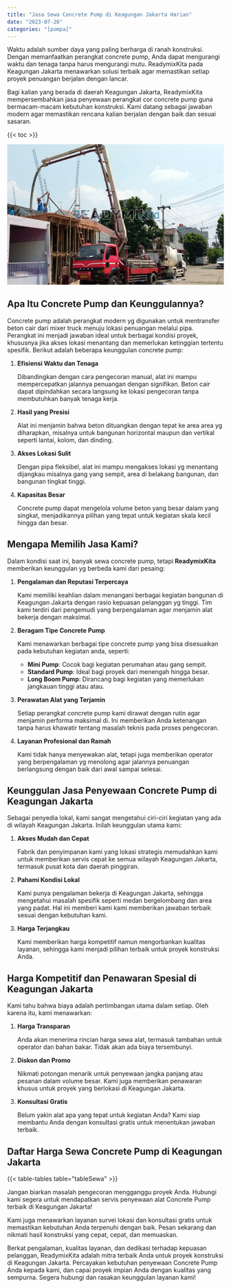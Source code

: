 ```yaml
---
title: "Jasa Sewa Concrete Pump di Keagungan Jakarta Harian"
date: "2023-07-26"
categories: "[pompa]"
---
```


Waktu adalah sumber daya yang paling berharga di ranah konstruksi. Dengan memanfaatkan perangkat concrete pump, Anda dapat mengurangi waktu dan tenaga tanpa harus mengurangi mutu. ReadymixKita pada Keagungan Jakarta menawarkan solusi terbaik agar memastikan setiap proyek penuangan berjalan dengan lancar.

Bagi kalian yang berada di daerah Keagungan Jakarta, ReadymixKita mempersembahkan jasa penyewaan perangkat cor concrete pump guna bermacam-macam kebutuhan konstruksi. Kami datang sebagai jawaban modern agar memastikan rencana kalian berjalan dengan baik dan sesuai sasaran.

{{< toc >}}

![Jasa Sewa Concrete Pump di Keagungan Jakarta Harian](/images/pompa/sewa-pompa-23.jpg)

## Apa Itu Concrete Pump dan Keunggulannya?

Concrete pump adalah perangkat modern yg digunakan untuk mentransfer beton cair dari mixer truck menuju lokasi penuangan melalui pipa. Perangkat ini menjadi jawaban ideal untuk berbagai kondisi proyek, khususnya jika akses lokasi menantang dan memerlukan ketinggian tertentu spesifik. Berikut adalah beberapa keunggulan concrete pump:

1. **Efisiensi Waktu dan Tenaga**

   Dibandingkan dengan cara pengecoran manual, alat ini mampu mempercepatkan jalannya penuangan dengan signifikan. Beton cair dapat dipindahkan secara langsung ke lokasi pengecoran tanpa membutuhkan banyak tenaga kerja.

2. **Hasil yang Presisi**

   Alat ini menjamin bahwa beton dituangkan dengan tepat ke area area yg diharapkan, misalnya untuk bangunan horizontal maupun dan vertikal seperti lantai, kolom, dan dinding.

3. **Akses Lokasi Sulit**

   Dengan pipa fleksibel, alat ini mampu mengakses lokasi yg menantang dijangkau misalnya gang yang sempit, area di belakang bangunan, dan bangunan tingkat tinggi.

4. **Kapasitas Besar**

   Concrete pump dapat mengelola volume beton yang besar dalam yang singkat, menjadikannya pilihan yang tepat untuk kegiatan skala kecil hingga dan besar.

## Mengapa Memilih Jasa Kami?

Dalam kondisi saat ini, banyak sewa concrete pump, tetapi **ReadymixKita** memberikan keunggulan yg berbeda kami dari pesaing:

1. **Pengalaman dan Reputasi Terpercaya**

   Kami memiliki keahlian dalam menangani berbagai kegiatan bangunan di Keagungan Jakarta dengan rasio kepuasan pelanggan yg tinggi. Tim kami terdiri dari pengemudi yang berpengalaman agar menjamin alat bekerja dengan maksimal.

2. **Beragam Tipe Concrete Pump**

   Kami menawarkan berbagai tipe concrete pump yang bisa disesuaikan pada kebutuhan kegiatan anda, seperti:
   - **Mini Pump**: Cocok bagi kegiatan perumahan atau gang sempit.
   - **Standard Pump**: Ideal bagi proyek dari menengah hingga besar.
   - **Long Boom Pump**: Dirancang bagi kegiatan yang memerlukan jangkauan tinggi atau atau.

3. **Perawatan Alat yang Terjamin**

   Setiap perangkat concrete pump kami dirawat dengan rutin agar menjamin performa maksimal di. Ini memberikan Anda ketenangan tanpa harus khawatir tentang masalah teknis pada proses pengecoran.

4. **Layanan Profesional dan Ramah**

   Kami tidak hanya menyewakan alat, tetapi juga memberikan operator yang berpengalaman yg menolong agar jalannya penuangan berlangsung dengan baik dari awal sampai selesai.

## Keunggulan Jasa Penyewaan Concrete Pump di Keagungan Jakarta

Sebagai penyedia lokal, kami sangat mengetahui ciri-ciri kegiatan yang ada di wilayah Keagungan Jakarta. Inilah keunggulan utama kami:

1. **Akses Mudah dan Cepat**

   Fabrik dan penyimpanan kami yang lokasi strategis memudahkan kami untuk memberikan servis cepat ke semua wilayah Keagungan Jakarta, termasuk pusat kota dan daerah pinggiran.

2. **Pahami Kondisi Lokal**

   Kami punya pengalaman bekerja di Keagungan Jakarta, sehingga mengetahui masalah spesifik seperti medan bergelombang dan area yang padat. Hal ini memberi kami kami memberikan jawaban terbaik sesuai dengan kebutuhan kami.

3. **Harga Terjangkau**

   Kami memberikan harga kompetitif namun mengorbankan kualitas layanan, sehingga kami menjadi pilihan terbaik untuk proyek konstruksi Anda.

## Harga Kompetitif dan Penawaran Spesial di Keagungan Jakarta

Kami tahu bahwa biaya adalah pertimbangan utama dalam setiap. Oleh karena itu, kami menawarkan:

1. **Harga Transparan**

   Anda akan menerima rincian harga sewa alat, termasuk tambahan untuk operator dan bahan bakar. Tidak akan ada biaya tersembunyi.

2. **Diskon dan Promo**

   Nikmati potongan menarik untuk penyewaan jangka panjang atau pesanan dalam volume besar. Kami juga memberikan penawaran khusus untuk proyek yang berlokasi di Keagungan Jakarta.

3. **Konsultasi Gratis**

   Belum yakin alat apa yang tepat untuk kegiatan Anda? Kami siap membantu Anda dengan konsultasi gratis untuk menentukan jawaban terbaik.

## Daftar Harga Sewa Concrete Pump di Keagungan Jakarta

{{< table-tables table="tableSewa" >}}

Jangan biarkan masalah pengecoran mengganggu proyek Anda. Hubungi kami segera untuk mendapatkan servis penyewaan alat Concrete Pump terbaik di Keagungan Jakarta!

Kami juga menawarkan layanan survei lokasi dan konsultasi gratis untuk memastikan kebutuhan Anda terpenuhi dengan baik. Pesan sekarang dan nikmati hasil konstruksi yang cepat, cepat, dan memuaskan.

Berkat pengalaman, kualitas layanan, dan dedikasi terhadap kepuasan pelanggan, ReadymixKita adalah mitra terbaik Anda untuk proyek konstruksi di Keagungan Jakarta. Percayakan kebutuhan penyewaan Concrete Pump Anda kepada kami, dan capai proyek impian Anda dengan kualitas yang sempurna. Segera hubungi dan rasakan keunggulan layanan kami!